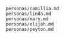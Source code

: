 ```{.include}
personas/camillia.md
personas/linda.md
personas/mary.md
personas/elijah.md
personas/peyton.md
```
